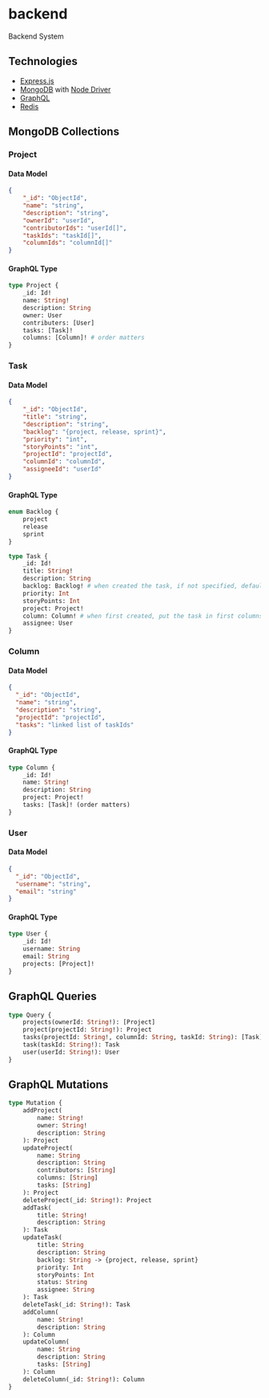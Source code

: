 # backend

Backend System

## Technologies

- [Express.js](https://expressjs.com/)
- [MongoDB](https://www.mongodb.com/) with [Node Driver](https://mongodb.github.io/node-mongodb-native/)
  <!-- - [TypeScript](https://www.typescriptlang.org/) -->
- [GraphQL](https://graphql.org/)
- [Redis](https://redis.io/)

## MongoDB Collections

### Project

#### Data Model

```json
{
    "_id": "ObjectId",
    "name": "string",
    "description": "string",
    "ownerId": "userId",
    "contributorIds": "userId[]",
    "taskIds": "taskId[]",
    "columnIds": "columnId[]"
}
```

#### GraphQL Type

```graphql
type Project {
    _id: Id!
    name: String!
    description: String
    owner: User
    contributers: [User]
    tasks: [Task]!
    columns: [Column]! # order matters
}
```

### Task

#### Data Model

```json
{
    "_id": "ObjectId",
    "title": "string",
    "description": "string",
    "backlog": "{project, release, sprint}",
    "priority": "int",
    "storyPoints": "int",
    "projectId": "projectId",
    "columnId": "columnId",
    "assigneeId": "userId"
}
```

#### GraphQL Type

```graphql
enum Backlog {
    project
    release
    sprint
}

type Task {
    _id: Id!
    title: String!
    description: String
    backlog: Backlog! # when created the task, if not specified, default to `project`
    priority: Int
    storyPoints: Int
    project: Project!
    column: Column! # when first created, put the task in first columns of the project
    assignee: User
}
```

### Column

#### Data Model

```json
{
  "_id": "ObjectId",
  "name": "string",
  "description": "string",
  "projectId": "projectId",
  "tasks": "linked list of taskIds"
}
```

#### GraphQL Type

```graphql
type Column {
    _id: Id!
    name: String!
    description: String
    project: Project!
    tasks: [Task]! (order matters)
}
```

### User

#### Data Model

```json
{
  "_id": "ObjectId",
  "username": "string",
  "email": "string"
}
```

#### GraphQL Type

```graphql
type User {
    _id: Id!
    username: String
    email: String
    projects: [Project]!
}
```

## GraphQL Queries

```graphql
type Query {
    projects(ownerId: String!): [Project]
    project(projectId: String!): Project
    tasks(projectId: String!, columnId: String, taskId: String): [Task]
    task(taskId: String!): Task
    user(userId: String!): User
}
```

## GraphQL Mutations

```graphql
type Mutation {
    addProject(
        name: String!
        owner: String!
        description: String
    ): Project
    updateProject(
        name: String
        description: String
        contributors: [String]
        columns: [String]
        tasks: [String]
    ): Project
    deleteProject(_id: String!): Project
    addTask(
        title: String!
        description: String
    ): Task
    updateTask(
        title: String
        description: String
        backlog: String -> {project, release, sprint}
        priority: Int
        storyPoints: Int
        status: String
        assignee: String
    ): Task
    deleteTask(_id: String!): Task
    addColumn(
        name: String!
        description: String
    ): Column
    updateColumn(
        name: String
        description: String
        tasks: [String]
    ): Column
    deleteColumn(_id: String!): Column
}
```
